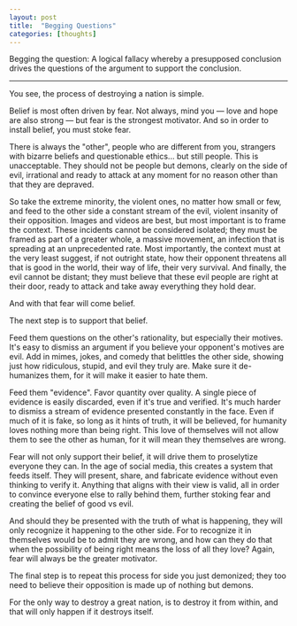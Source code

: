 ```yaml
---
layout: post
title:  "Begging Questions"
categories: [thoughts]
---
```


Begging the question: A logical fallacy whereby a presupposed conclusion drives the questions of the argument to support the conclusion.

----

You see, the process of destroying a nation is simple. 

Belief is most often driven by fear. Not always, mind you — love and hope are also strong — but fear is the strongest motivator. And so in order to install belief, you must stoke fear.

There is always the "other", people who are different from you, strangers with bizarre beliefs and questionable ethics... but still people. This is unacceptable. They should not be people but demons, clearly on the side of evil, irrational and ready to attack at any moment for no reason other than that they are depraved.

So take the extreme minority, the violent ones, no matter how small or few, and feed to the other side a constant stream of the evil, violent insanity of their opposition. Images and videos are best, but most important is to frame the context. These incidents cannot be considered isolated; they must be framed as part of a greater whole, a massive movement, an infection that is spreading at an unprecedented rate. Most importantly, the context must at the very least suggest, if not outright state, how their opponent threatens all that is good in the world, their way of life, their very survival. And finally, the evil cannot be distant; they must believe that these evil people are right at their door, ready to attack and take away everything they hold dear.

And with that fear will come belief. 

The next step is to support that belief. 

Feed them questions on the other's rationality, but especially their motives. It's easy to dismiss an argument if you believe your opponent's motives are evil. Add in mimes, jokes, and comedy that belittles the other side, showing just how ridiculous, stupid, and evil they truly are. Make sure it de-humanizes them, for it will make it easier to hate them.

Feed them "evidence". Favor quantity over quality. A single piece of evidence is easily discarded, even if it's true and verified. It's much harder to dismiss a stream of evidence presented constantly in the face. Even if much of it is fake, so long as it hints of truth, it will be believed, for humanity loves nothing more than being right. This love of themselves will not allow them to see the other as human, for it will mean they themselves are wrong. 

Fear will not only support their belief, it will drive them to proselytize everyone they can. In the age of social media, this creates a system that feeds itself. They will present, share, and fabricate evidence without even thinking to verify it. Anything that aligns with their view is valid, all in order to convince everyone else to rally behind them, further stoking fear and creating the belief of good vs evil.

And should they be presented with the truth of what is happening, they will only recognize it happening to the other side. For to recognize it in themselves would be to admit they are wrong, and how can they do that when the possibility of being right means the loss of all they love? Again, fear will always be the greater motivator.

The final step is to repeat this process for side you just demonized; they too need to believe their opposition is made up of nothing but demons.

For the only way to destroy a great nation, is to destroy it from within, and that will only happen if it destroys itself.
